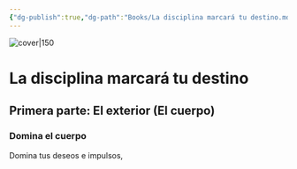 ```yaml
---
{"dg-publish":true,"dg-path":"Books/La disciplina marcará tu destino.md","permalink":"/books/la-disciplina-marcara-tu-destino/","title":"La disciplina marcará tu destino","tags":["booknotes"]}
---
```


![cover|150](http://books.google.com/books/content?id=5ix8EAAAQBAJ&printsec=frontcover&img=1&zoom=1&edge=curl&source=gbs_api)
# La disciplina marcará tu destino
## Primera parte: El exterior (El cuerpo)
### Domina el cuerpo
Domina tus deseos e impulsos, 
